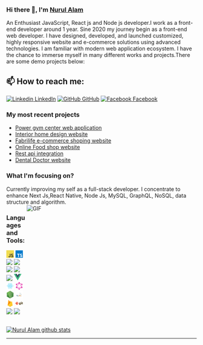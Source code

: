 ### Hi there 👋, I'm [Nurul Alam](https://pogrammer-arif.web.app/) 

An Enthusiast JavaScript, React js and Node js developer.I work as a front-end developer around 1 year.
Sine 2020 my journey begin as a front-end web developer. I have designed, developed, and launched customized, highly responsive website and e-commerce solutions using advanced technologies. I am familiar with modern web application ecosystem.
I have the chance to immerse myself in many different works and projects.There are some demo projects below:


## 📫 How to reach me: 
[![Linkedin](https://i.stack.imgur.com/gVE0j.png) LinkedIn](https://www.linkedin.com/in/programmer-nurul-alam/) [![GitHub](https://i.stack.imgur.com/tskMh.png) GitHub](https://github.com/arif286) [![Facebook](http://i.imgur.com/fep1WsG.png) Facebook](https://www.facebook.com/Programmer.Arifulislam/)

### My most recent projects
- [Power gym center web application](https://power-x-gym-3.web.app)
- [Interior home design website](https://interior-design-service.web.app/)
- [Fabrilife e-commerce shoping website](https://fabri-life.web.app)
- [Online Food shop website](red-onion-food-shop.web.app)
- [Rest api integration](worldclass-supper-league.netlify.app)
- [Dental Doctor website](https://dental-doctor-portals.web.app)

### What I'm focusing on?

Currently improving my self as a full-stack developer. I concentrate to enhance  Next Js,React Native, Node Js, MySQL, GraphQL, NoSQL, data structure and algorithm.
<img align="right" alt="GIF" src="https://github.com/abhisheknaiidu/abhisheknaiidu/blob/master/code.gif?raw=true" width="450" height="320" />

### Languages and Tools:

<code><img height="20" src="https://raw.githubusercontent.com/github/explore/80688e429a7d4ef2fca1e82350fe8e3517d3494d/topics/javascript/javascript.png"></code>
<code><img height="20" src="https://raw.githubusercontent.com/devicons/devicon/master/icons/typescript/typescript-original.svg"></code>
<code><img height="20" src="https://i.ibb.co/MRct854/download-1.png"></code>
<code><img height="20" src="https://i.ibb.co/7pNc9Fq/css.png"></code>
<code><img height="20" src="https://i.ibb.co/3S3djZj/download.png"></code>
<code><img height="20" src="https://i.ibb.co/Jv9TqWM/bootstrap.png"></code>
<code><img height="20" src="https://i.ibb.co/ZBpWJG0/logo.png"></code>
<code><img height="20" src="https://raw.githubusercontent.com/github/explore/80688e429a7d4ef2fca1e82350fe8e3517d3494d/topics/vue/vue.png"></code>
<code><img height="20" src="https://raw.githubusercontent.com/github/explore/80688e429a7d4ef2fca1e82350fe8e3517d3494d/topics/react/react.png"></code>
<code><img height="20" src="https://raw.githubusercontent.com/github/explore/5c058a388828bb5fde0bcafd4bc867b5bb3f26f3/topics/graphql/graphql.png"></code>
<code><img height="20" src="https://raw.githubusercontent.com/github/explore/80688e429a7d4ef2fca1e82350fe8e3517d3494d/topics/nodejs/nodejs.png"></code>
<code><img height="20" src="https://raw.githubusercontent.com/github/explore/80688e429a7d4ef2fca1e82350fe8e3517d3494d/topics/mysql/mysql.png"></code>
<code><img height="20" src="https://raw.githubusercontent.com/github/explore/80688e429a7d4ef2fca1e82350fe8e3517d3494d/topics/firebase/firebase.png"></code>
<code><img height="20" src="https://raw.githubusercontent.com/github/explore/80688e429a7d4ef2fca1e82350fe8e3517d3494d/topics/git/git.png"></code>
<code><img height="20" src="https://camo.githubusercontent.com/e69536cf5a57ecf432b91abff4a1c69f4a26da321d476e35d0380cba895fd181/68747470733a2f2f63646e2e6a7364656c6976722e6e65742f67682f64657669636f6e732f64657669636f6e406c61746573742f69636f6e732f6d6f6e676f64622f6d6f6e676f64622d6f726967696e616c2e737667"></code>
<code><img height="20" src="https://camo.githubusercontent.com/ee1f8efa669af5258733fc36705130a56fd7d8afc36f4aee553dd96aca4bac0a/68747470733a2f2f696d672e736869656c64732e696f2f62616467652f2d4e65746c6966792d2532333030433742373f7374796c653d666c61742d737175617265266c6f676f3d6e65746c696679266c6f676f436f6c6f723d666666666666"></code>
[![Nurul Alam github stats](https://github-readme-stats.vercel.app/api?username=arif286)](https://github.com/anuraghazra/github-readme-stats)  
  
  ---

